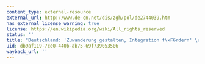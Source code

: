 ```yaml
---
content_type: external-resource
external_url: http://www.de-cn.net/dis/zgh/pol/de2744039.htm
has_external_license_warning: true
license: https://en.wikipedia.org/wiki/All_rights_reserved
status: ''
title: "Deutschland: 'Zuwanderung gestalten, Integration f\xF6rdern' \u2013 das Zuwanderungsgesetz"
uid: db9af119-7ce0-440b-ab75-69f739053506
wayback_url: ''
---
```

